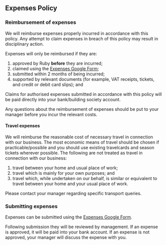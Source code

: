## Expenses Policy

### Reimbursement of expenses

We will reimburse expenses properly incurred in accordance with this policy.  Any attempt to claim expenses in breach of this policy may result in disciplinary action.

Expenses will only be reimbursed if they are:

1. approved by Ruby __before__ they are incurred;
2. claimed using the [Expenses Google Form](https://goo.gl/forms/OxGsnYRT7UnaoP922);
3. submitted within 2 months of being incurred;
4. supported by relevant documents (for example, VAT receipts, tickets, and credit or debit card slips); and

Claims for authorised expenses submitted in accordance with this policy will be paid directly into your bank/building society account.

Any questions about the reimbursement of expenses should be put to your manager before you incur the relevant costs.

#### Travel expenses

We will reimburse the reasonable cost of necessary travel in connection with our business. The most economic means of travel should be chosen if practicable/possible and you should use existing travelcards and season tickets wherever possible. The following are not treated as travel in connection with our business:

1. travel between your home and usual place of work;
2. travel which is mainly for your own purposes; and
3. travel which, while undertaken on our behalf, is similar or equivalent to travel between your home and your usual place of work.

Please contact your manager regarding specific transport queries.

### Submitting  expenses

Expenses can be submitted using the [Expenses Google Form](https://goo.gl/forms/OxGsnYRT7UnaoP922). 

Following submission they will be reviewed by management. If an expense is approved, it will be paid into your bank account. If an expense is not approved, your manager will discuss the expense with you. 
